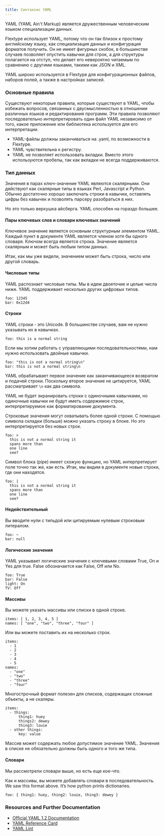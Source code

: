 ```yaml
---
title: Синтаксис YAML
---
```


YAML (YAML Ain't Markup) является дружественным человеческим языком специализации данных.

Flextype использует YAML, потому что он так близок к простому английскому языку, как специализация данных и конфигурация форматов получить. Он не имеет фигурных скобок, в большинстве случаев позволяет опустить кавычки для строк, а для структуры полагается на отступ, что делает его невероятно читаемым по сравнению с другими языками, такими как JSON и XML.

YAML широко используется в Flextype для конфигурационных файлов, наборов полей, а также в настройках записей.

### Основные правила

Существуют некоторые правила, которые существуют в YAML, чтобы избежать вопросов, связанных с двусмысленностью в отношении различных языков и редактирования программ. Эти правила позволяют последовательно интерпретировать один файл YAML независимо от того, какое приложение или библиотека используется для его интерпретации.

* YAML-файлы должны заканчиваться на .yaml, по возможности в Flextype.
* YAML чувствительна к регистру.
* YAML не позволяет использовать вкладки. Вместо этого используются пробелы, так как вкладки не всегда поддерживаются.

### Тип данных

Значения в парах ключ-значение YAML являются скалярными. Они действуют как скалярные типы в языках Perl, Javascript и Python. Обычно достаточно хорошо заключать строки в кавычки, оставлять цифры без кавычек и позволять парсеру разобраться в них.

Но это только верхушка айсберга. YAML способен на гораздо большее.

#### Пары ключевых слов и словари ключевых значений

Ключевое значение является основным структурным элементом YAML. Каждый пункт в документе YAML является членом хотя бы одного словаря. Ключом всегда является строка. Значение является скалярным и может быть любым типом данных.

Итак, как мы уже видели, значением может быть строка, число или другой словарь.

#### Числовые типы

YAML распознает числовые типы. Мы в идем двоеточие и целые числа ниже. YAML поддерживает несколько других цифровых типов.

```
foo: 12345
bar: 0x12d4
```

#### Строки

YAML строки - это Unicode. В большинстве случаев, вам не нужно указывать их в кавычках.

```
foo: this is a normal string
```

Если мы хотим работать с управляющими последовательностями, нам нужно использовать двойные кавычки.

```
foo: "this is not a normal string\n"
bar: this is not a normal string\n
```

YAML обрабатывает первое значение как заканчивающееся возвратом и подачей строки. Поскольку второе значение не цитируется, YAML рассматривает `\n` как два символа.

YAML не будет экранировать строки с одиночными кавычками, но одиночные кавычки не будут иметь содержимое строк, интерпретируемое как форматирование документа.

Строковые значения могут охватывать более одной строки. С помощью символа складки (больше) можно указать строку в блоке. Но это интерпретируется без новых строк.

```
foo: >
  this is not a normal string it
  spans more than
  one line
  see?
```

Символ блока (pipe) имеет схожую функцию, но YAML интерпретирует поле точно так же, как есть. Итак, мы видим в документе новые строки, где они находятся.

```
foo: |
  this is not a normal string it
  spans more than
  one line
  see?
```


#### Недействительный

Вы вводите нули с тильдой или цитируемым нулевым строковым литералом.

```
foo: ~
bar: null
```

#### Логические значения

YAML указывает логические значения с ключевыми словами True, On и Yes для true. False обозначается как False, Off или No.

```
foo: True
bar: False
light: On
TV: Off
```

#### Массивы

Вы можете указать массивы или списки в одной строке.

```
items: [ 1, 2, 3, 4, 5 ]
names: [ "one", "two", "three", "four" ]
```

Или вы можете поставить их на несколько строк.

```
items:
  - 1
  - 2
  - 3
  - 4
  - 5
names:
  - "one"
  - "two"
  - "three"
  - "four"
```

Многострочный формат полезен для списков, содержащих сложные объекты, а не скаляры.

```
items:
  - things:
      thing1: huey
      things2: dewey
      thing3: louie
  - other things:
      key: value
```

Массив может содержать любое допустимое значение YAML. Значения в списке не обязательно должны быть одного и того же типа.

#### Словари

Мы рассмотрели словари выше, но есть еще кое-что.

Как и массивы, вы можете добавлять словари в последовательность. We saw this format above. It’s how python prints dictionaries.

```
foo: { thing1: huey, thing2: louie, thing3: dewey }
```

### Resources and Further Documentation

* [Official YAML 1.2 Documentation](https://yaml.org/spec/1.2/spec.html)
* [YAML Reference Card](https://yaml.org/refcard.html)
* [YAML Lint](http://www.yamllint.com)

